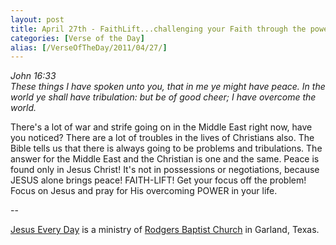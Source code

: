 ```yaml
---
layout: post
title: April 27th - FaithLift...challenging your Faith through the power of
categories: [Verse of the Day]
alias: [/VerseOfTheDay/2011/04/27/]
---
```


_John 16:33  
These things I have spoken unto you, that in me ye might have peace.
In the world ye shall have tribulation: but be of good cheer; I have
overcome the world._

There's a lot of war and strife going on in the Middle East right
now, have you noticed? There are a lot of troubles in the lives of
Christians also. The Bible tells us that there is always going to be
problems and tribulations. The answer for the Middle East and the
Christian is one and the same. Peace is found only in Jesus Christ!
It's not in possessions or negotiations, because JESUS alone brings
peace! FAITH-LIFT! Get your focus off the problem! Focus on Jesus and
pray for His overcoming POWER in your life.

 --

<a href=http://jesuseveryday.net>Jesus Every Day</a> is a ministry of <a href=http://rodgersbaptist.net>Rodgers Baptist Church</a> in Garland, Texas.
